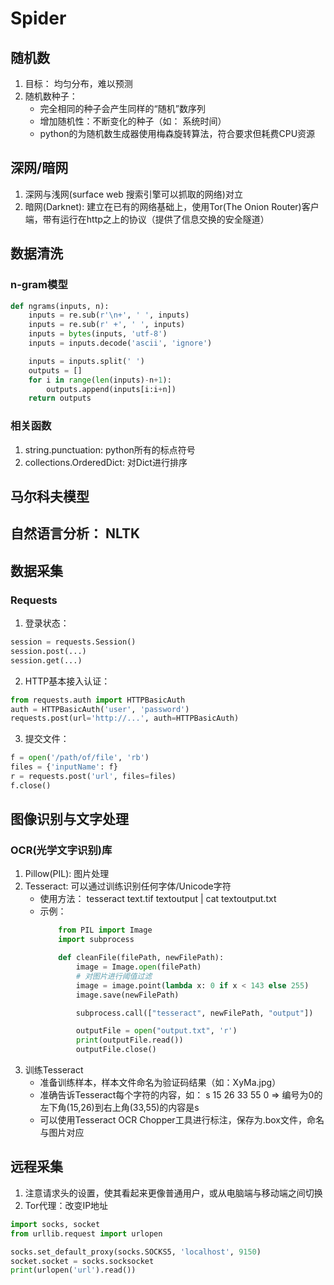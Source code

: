 # Spider

## 随机数

1. 目标： 均匀分布，难以预测
2. 随机数种子：
   * 完全相同的种子会产生同样的“随机”数序列
   * 增加随机性：不断变化的种子（如： 系统时间）
   * python的为随机数生成器使用梅森旋转算法，符合要求但耗费CPU资源


## 深网/暗网

1. 深网与浅网(surface web 搜索引擎可以抓取的网络)对立
2. 暗网(Darknet): 建立在已有的网络基础上，使用Tor(The Onion Router)客户端，带有运行在http之上的协议（提供了信息交换的安全隧道）


## 数据清洗

### n-gram模型

```python
def ngrams(inputs, n):
	inputs = re.sub(r'\n+', ' ', inputs)
	inputs = re.sub(r' +', ' ', inputs)
	inputs = bytes(inputs, 'utf-8')
	inputs = inputs.decode('ascii', 'ignore')

	inputs = inputs.split(' ')
	outputs = []
	for i in range(len(inputs)-n+1):
		outputs.append(inputs[i:i+n])
	return outputs
```

### 相关函数

1. string.punctuation: python所有的标点符号
2. collections.OrderedDict: 对Dict进行排序

## 马尔科夫模型

## 自然语言分析： NLTK

## 数据采集

### Requests

1. 登录状态：
```python
session = requests.Session()
session.post(...)
session.get(...)
```

2. HTTP基本接入认证：
```python
from requests.auth import HTTPBasicAuth
auth = HTTPBasicAuth('user', 'password')
requests.post(url='http://...', auth=HTTPBasicAuth)
```

3. 提交文件：
```python
f = open('/path/of/file', 'rb')
files = {'inputName': f}
r = requests.post('url', files=files)
f.close()
```

## 图像识别与文字处理

### OCR(光学文字识别)库

1. Pillow(PIL): 图片处理
2. Tesseract: 可以通过训练识别任何字体/Unicode字符
	* 使用方法： tesseract text.tif textoutput | cat textoutput.txt
	* 示例：
		```python
			from PIL import Image
			import subprocess

			def cleanFile(filePath, newFilePath):
				image = Image.open(filePath)
				# 对图片进行阈值过滤
				image = image.point(lambda x: 0 if x < 143 else 255)
				image.save(newFilePath)

				subprocess.call(["tesseract", newFilePath, "output"])

				outputFile = open("output.txt", 'r')
				print(outputFile.read())
				outputFile.close()
		```
3. 训练Tesseract
	* 准备训练样本，样本文件命名为验证码结果（如：XyMa.jpg）
	* 准确告诉Tesseract每个字符的内容，如：
		s 15 26 33 55 0 => 编号为0的左下角(15,26)到右上角(33,55)的内容是s
	* 可以使用Tesseract OCR Chopper工具进行标注，保存为.box文件，命名与图片对应

## 远程采集

1. 注意请求头的设置，使其看起来更像普通用户，或从电脑端与移动端之间切换
2. Tor代理：改变IP地址

```python
import socks, socket
from urllib.request import urlopen

socks.set_default_proxy(socks.SOCKS5, 'localhost', 9150)
socket.socket = socks.socksocket
print(urlopen('url').read())
```